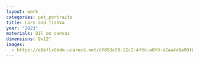 ```yaml
---
layout: work
categories: pet_portraits
title: Lars and Tishka
year: "2023"
materials: Oil on canvas
dimensions: 9x12"
images:
  - https://e8eflx6kdm.ucarecd.net/df653e50-12c2-4f0d-a0f9-e2aa4d6a90f8/-/resize/2400/-/quality/lightest/-/format/auto/
---
```

